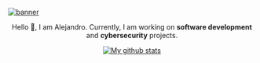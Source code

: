 [![banner](https://user-images.githubusercontent.com/20259832/234910881-4cfce7ee-2322-48ec-bf73-3b1fe8ac9534.svg)](http://alejandrollanganate.com/)

<p align='center'>Hello 👋, I am Alejandro. Currently, I am working on <strong>software development</strong> and <strong>cybersecurity</strong> projects.</p>

<div align='center'>
  
[![My github stats](https://github-readme-stats.vercel.app/api?username=alejandro-llanganate)](https://github.com/alejandro-llanganate/)

</div>  
  
